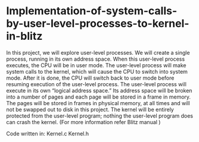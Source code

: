 # Implementation-of-system-calls-by-user-level-processes-to-kernel-in-blitz 

In this project, we will explore user-level processes. We will create a single process, running in its own address space. When this user-level process executes, the CPU will be in user mode. 
The user-level process will make system calls to the kernel, which will cause the CPU to switch into system mode.
After it is done, the CPU will switch back to user mode before resuming execution of the user-level process. 
The user-level process will execute in its own “logical address space.” Its address space will be broken into a number of pages and each page will be stored in a frame in memory. 
The pages will be stored in frames in physical memory, at all times and will not be swapped out to disk in this project. The kernel will be entirely protected from the user-level program; nothing the user-level program does can crash the kernel.
(For more information refer Blitz manual )

Code written in:
Kernel.c
Kernel.h
